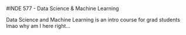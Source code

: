 #INDE 577 - Data Science & Machine Learning

Data Science and Machine Learning is an intro course for grad students lmao why am I here right...